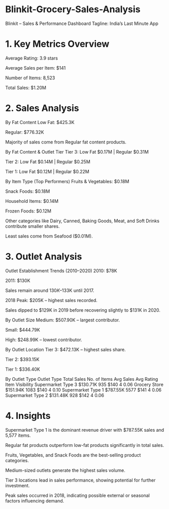 # Blinkit-Grocery-Sales-Analysis


Blinkit – Sales & Performance Dashboard
Tagline: India’s Last Minute App

# 1. Key Metrics Overview
Average Rating: 3.9 stars

Average Sales per Item: $141

Number of Items: 8,523

Total Sales: $1.20M

# 2. Sales Analysis
By Fat Content
Low Fat: $425.3K

Regular: $776.32K

Majority of sales come from Regular fat content products.

By Fat Content & Outlet Tier
Tier 3: Low Fat $0.17M | Regular $0.31M

Tier 2: Low Fat $0.14M | Regular $0.25M

Tier 1: Low Fat $0.12M | Regular $0.22M

By Item Type (Top Performers)
Fruits & Vegetables: $0.18M

Snack Foods: $0.18M

Household Items: $0.14M

Frozen Foods: $0.12M

Other categories like Dairy, Canned, Baking Goods, Meat, and Soft Drinks contribute smaller shares.

Least sales come from Seafood ($0.01M).

# 3. Outlet Analysis
Outlet Establishment Trends (2010–2020)
2010: $78K

2011: $130K

Sales remain around $130K–$133K until 2017.

2018 Peak: $205K – highest sales recorded.

Sales dipped to $129K in 2019 before recovering slightly to $131K in 2020.

By Outlet Size
Medium: $507.90K – largest contributor.

Small: $444.79K

High: $248.99K – lowest contributor.

By Outlet Location
Tier 3: $472.13K – highest sales share.

Tier 2: $393.15K

Tier 1: $336.40K

By Outlet Type
Outlet Type	Total Sales	No. of Items	Avg Sales	Avg Rating	Item Visibility
Supermarket Type 3	$130.71K	935	$140	4	0.06
Grocery Store	$151.94K	1083	$140	4	0.10
Supermarket Type 1	$787.55K	5577	$141	4	0.06
Supermarket Type 2	$131.48K	928	$142	4	0.06

# 4. Insights
Supermarket Type 1 is the dominant revenue driver with $787.55K sales and 5,577 items.

Regular fat products outperform low-fat products significantly in total sales.

Fruits, Vegetables, and Snack Foods are the best-selling product categories.

Medium-sized outlets generate the highest sales volume.

Tier 3 locations lead in sales performance, showing potential for further investment.

Peak sales occurred in 2018, indicating possible external or seasonal factors influencing demand.

